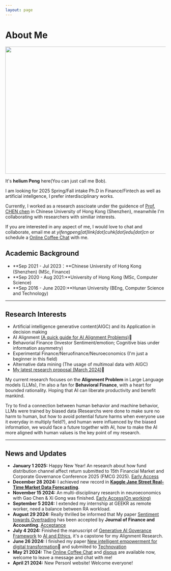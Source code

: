 ```yaml
---
layout: page
---
```


# About Me

<img src="https://heliumpeng.github.io/images/主页个人照.jpg" class="floatpic" width="600" height="400">

It's **helium Peng** here(You can just call me Bob).

I am looking for 2025 Spring/Fall intake Ph.D in Finance/Fintech as well as artificial intellgence, I prefer interdisciplinary works. 

Currently, I worked as a research asscioate under the guidence of [Prof. CHEN chen](https://myweb.cuhk.edu.cn/chenchen2020) in Chinese University of Hong Kong (Shenzhen), meanwhile I'm collaborating with researchers with similiar interests.

If you are interested in any aspect of me, I would love to chat and collaborate, email me at *yifengpeng[at]link[dot]cuhk[dot]edu[dot]cn* or schedule a [Online Coffee Chat](https://calendly.com/heliumbob/how-about-an-online-coffee-with-helium) with me.

## Academic Background

- **Sep 2021 - Jul 2023：**Chinese University of Hong Kong (Shenzhen) (MSc, Finance)
- **Sep 2020 - Aug 2021:**University of Hong Kong (MSc, Computer Science)
- **Sep 2016 - June 2020:**Hunan University (BEng, Computer Science and Technology)

---

## Research Interests

- Artificial intelligence generative content(AIGC) and its Application in decision making
- AI Alignment [(A quick guide for AI Alignment Problems)](https://alignmentsurvey.com/)🔗
- Behavorial Finance (Investor Sentiment/emotion; Cognitive bias under information asymmetry)
- Experimental Finance/Neruofinance/Neuroeconomics (I'm just a beginner in this field)
- Alternative data mining (The usage of multimoal data with AIGC)
- [My latest research proposal (March 2024)](https://heliumpeng.github.io/file/Peng-RP-2024.3.pdf)🔗

My current research focuses on the **Alignment Problem** in Large Language models (LLMs), I'm also a fan for **Behavioral Finance**, with a heart for bounded rationality. Hoping that AI can liberate productivity and benefit mankind.

Try to find a connection between human behavior and machine behavior, LLMs were trained by biased data (Researchs were done to make sure no harm to human, but how to avoid potential future harms when everyone use it everyday in multiply field?), and human were influenced by the biased information, we would face a future together with AI, how to make the AI more aligned with human values is the key point of my research.

---

## News and Updates
- **January 1 2025:** Happy New Year! An research about how fund distribution channel affect return submitted to 15th Financial Market and Corporate Governance Conference 2025 (FMCG 2025). [Early Access](https://papers.ssrn.com/sol3/papers.cfm?abstract_id=5091895)
- **December 28 2024:** I achieved new record in [**Kaggle Jane Street Real-Time Market Data Forecasting**](https://heliumpeng.github.io/file/JaneStreet%E7%AB%9E%E8%B5%9B%E9%93%B6%E7%89%8C119%E5%90%8D.png).
- **November 15 2024:** An multi-disciplinary research in neuroeconomics with Gao Chen & Xi Gong was finished. [Early Access(On working)](https://papers.ssrn.com/sol3/papers.cfm?abstract_id=5037677)
- **September 5 2024:** I extended my internship at GEEKR as remote worker, need a balance between RA workload.
- **August 29 2024:** Really thrilled be informed that My paper [Sentiment towards Overtrading](https://arxiv.org/abs/2404.12001) has been accepted by **Journal of Finance and Accounting**. [Acceptance](https://heliumpeng.github.io/file/Acceptance_Letter_1711489[22268].pdf)
- **July 4 2024:** Finished the manuscript of [Generative AI Goverance Framework](https://papers.ssrn.com/sol3/papers.cfm?abstract_id=4885346) to [AI and Ethics](https://link.springer.com/journal/43681), it's a capstone for my Alignment Research.
- **June 26 2024:** I finished my paper [New intelligent empowerment for digital transformation](https://papers.ssrn.com/sol3/papers.cfm?abstract_id=4877072)🔗 and submiited to [Technovation](https://www.sciencedirect.com/journal/technovation)
- **May 21 2024:** The [Online Coffee Chat](https://calendly.com/heliumbob/how-about-an-online-coffee-with-helium) and [disqus](https://heliumpeng.github.io/blogs/) are available now, welcome to leave a message and chat with me!
- **April 21 2024:** New Personl website! Welcome everyone!


<!-- <blockquote class="twitter-tweet"><p lang="en" dir="ltr">Thrilled to be an AAAI-UC Scholar at <a href="https://twitter.com/hashtag/AAAI24?src=hash&amp;ref_src=twsrc%5Etfw">#AAAI24</a>, thanks to <a href="https://twitter.com/hashtag/AAAI?src=hash&amp;ref_src=twsrc%5Etfw">#AAAI</a> &amp; <a href="https://twitter.com/hashtag/GoogleExploreCSR?src=hash&amp;ref_src=twsrc%5Etfw">#GoogleExploreCSR</a> for the sponsorship. Grateful for the knowledge gained and new friendships formed.<br><br>Wonderful trip in Vancouver. Looking forward to staying connected with all.<a href="https://twitter.com/hashtag/AAAI24?src=hash&amp;ref_src=twsrc%5Etfw">#AAAI24</a> <a href="https://twitter.com/hashtag/Vancouver?src=hash&amp;ref_src=twsrc%5Etfw">#Vancouver</a> <a href="https://twitter.com/hashtag/GoogleExploreCSR?src=hash&amp;ref_src=twsrc%5Etfw">#GoogleExploreCSR</a> <a href="https://t.co/wUQUp8XlSM">pic.twitter.com/wUQUp8XlSM</a></p>&mdash; Hanlin CAI (seeking a PhD position 2025) (@lancecai2002) <a href="https://twitter.com/lancecai2002/status/1762210025173344260?ref_src=twsrc%5Etfw">February 26, 2024</a></blockquote> <script async src="https://platform.twitter.com/widgets.js" charset="utf-8"></script> -->

